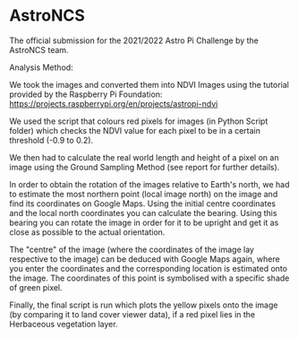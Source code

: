 # AstroNCS
The official submission for the 2021/2022 Astro Pi Challenge by the AstroNCS team.

Analysis Method:

We took the images and converted them into NDVI Images using the tutorial provided by the Raspberry Pi Foundation:
https://projects.raspberrypi.org/en/projects/astropi-ndvi

We used the script that colours red pixels for images (in Python Script folder) which checks the NDVI value for each pixel to be in a certain threshold (-0.9 to 0.2).

We then had to calculate the real world length and height of a pixel on an image using the Ground Sampling Method (see report for further details).

In order to obtain the rotation of the images relative to Earth's north, we had to estimate the most northern point (local image north) on the image and find its coordinates on Google Maps.
Using the initial centre coordinates and the local north coordinates you can calculate the bearing.
Using this bearing you can rotate the image in order for it to be upright and get it as close as possible to the actual orientation.

The "centre" of the image (where the coordinates of the image lay respective to the image) can be deduced with Google Maps again, where you enter the coordinates and the corresponding location is estimated onto the image.
The coordinates of this point is symbolised with a specific shade of green pixel.

Finally, the final script is run which plots the yellow pixels onto the image (by comparing it to land cover viewer data), if a red pixel lies in the Herbaceous vegetation layer.
